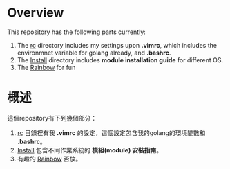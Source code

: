 # Overview
This repository has the following parts currently:
1. The [rc](https://github.com/yenchihliao/OSModuleInstall/tree/master/rc) directory includes my settings upon **.vimrc**, which includes the environmnet variable for golang already, and **.bashrc**. 
2. The [Install](https://github.com/yenchihliao/OSModuleInstall/tree/master/Install) directory includes **module installation guide** for different OS.
3. The [Rainbow](https://github.com/yenchihliao/OSModuleInstall/tree/master/Rainbow) for fun

# 概述
這個repository有下列幾個部分：<br/>

1.  [rc](https://github.com/yenchihliao/OSModuleInstall/tree/master/rc) 目錄裡有我 **.vimrc** 的設定，這個設定包含我的golang的環境變數和 **.bashrc**。
2.  [Install](https://github.com/yenchihliao/OSModuleInstall/tree/master/Install) 包含不同作業系統的 **模組(module) 安裝指南**。
3. 有趣的 [Rainbow](https://github.com/yenchihliao/OSModuleInstall/tree/master/Rainbow) 否放。
